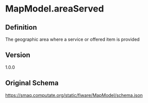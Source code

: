 # MapModel.areaServed

## Definition
The geographic area where a service or offered item is provided

## Version
1.0.0

## Original Schema
https://smaq.computate.org/static/fiware/MapModel/schema.json
